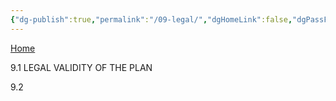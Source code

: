 ```yaml
---
{"dg-publish":true,"permalink":"/09-legal/","dgHomeLink":false,"dgPassFrontmatter":false}
---
```


[Home](https://celsiusneo2022.netlify.app/)

9.1 LEGAL VALIDITY OF THE PLAN

9.2 